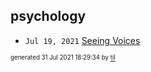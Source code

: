 ## psychology


* <code>Jul 19, 2021</code> [Seeing Voices](2021-07-19T15-32-44-seeing-voices.md)

<sup><sub>generated 31 Jul 2021 18:29:34 by <a href='https://github.com/senorprogrammer/til'>til</a></sub></sup>
